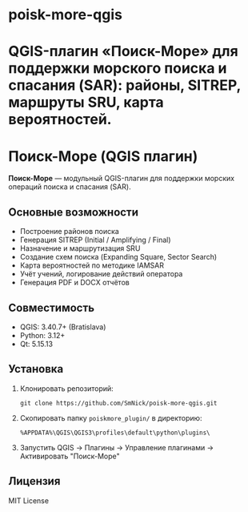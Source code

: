 # poisk-more-qgis
QGIS-плагин «Поиск-Море» для поддержки морского поиска и спасания (SAR): районы, SITREP, маршруты SRU, карта вероятностей.
=======
# Поиск-Море (QGIS плагин)

**Поиск-Море** — модульный QGIS-плагин для поддержки морских операций поиска и спасания (SAR).

## Основные возможности

- Построение районов поиска
- Генерация SITREP (Initial / Amplifying / Final)
- Назначение и маршрутизация SRU
- Создание схем поиска (Expanding Square, Sector Search)
- Карта вероятностей по методике IAMSAR
- Учёт учений, логирование действий оператора
- Генерация PDF и DOCX отчётов

## Совместимость

- QGIS: 3.40.7+ (Bratislava)
- Python: 3.12+
- Qt: 5.15.13

## Установка

1. Клонировать репозиторий:
   ```
   git clone https://github.com/SmNick/poisk-more-qgis.git
   ```

2. Скопировать папку `poiskmore_plugin/` в директорию:
   ```
   %APPDATA%\QGIS\QGIS3\profiles\default\python\plugins\
   ```

3. Запустить QGIS → Плагины → Управление плагинами → Активировать "Поиск-Море"

## Лицензия

MIT License

